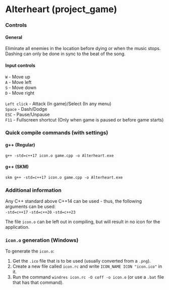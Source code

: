 # Alterheart (project_game)
### Controls
#### General
Eliminate all enemies in the location before dying or when the music stops. Dashing can only be done in sync to the beat of the song.
#### Input controls
`W` - Move up<br>
`A` - Move left<br>
`S` - Move down<br>
`D` - Move right<br>
<br>
`Left click` - Attack (In game)/Select (In any menu)<br>
`Space` - Dash/Dodge<br>
`ESC` - Pause/Unpause<br>
`F11` - Fullscreen shortcut (Only when game is paused or before game starts)<br>
### Quick compile commands (with settings)
#### g++ (Regular)
```
g++ -std=c++17 icon.o game.cpp -o Alterheart.exe
```
#### g++ (SKM)
```
skm g++ -std=c++17 icon.o game.cpp -o Alterheart.exe
```
### Additional information
Any C++ standard above C++14 can be used - thus, the following arguments can be used:
<br>`-std=c++17` `-std=c++20` `-std=c++23`

The file `icon.o` can be left out in compiling, but will result in no icon for the application.

### `icon.o` generation (Windows)
To generate the `icon.o`:
1. Get the `.ico` file that is to be used (usually converted from a `.png`).
2. Create a new file called `icon.rc` and write `ICON_NAME ICON "icon.ico"` in it.
3. Run the command `windres icon.rc -O coff -o icon.o` (or use a `.bat` file that has that command).
